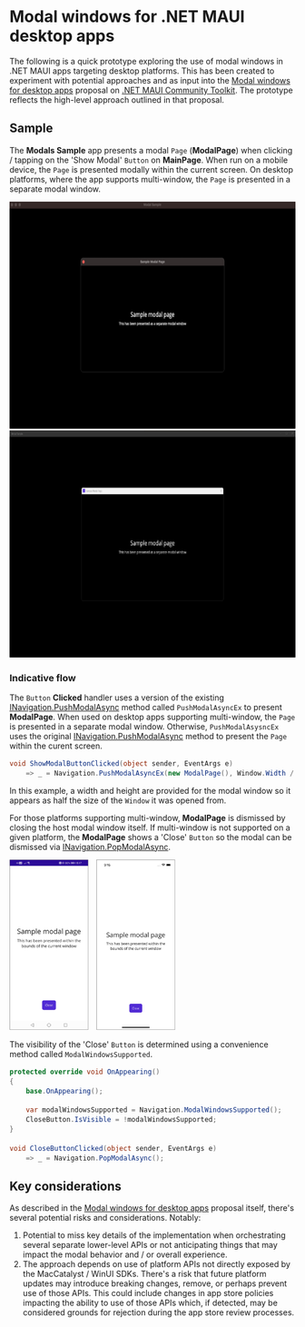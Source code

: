# Modal windows for .NET MAUI desktop apps

The following is a quick prototype exploring the use of modal windows in .NET MAUI apps targeting desktop platforms. This has been created to experiment with potential approaches and as input into the [Modal windows for desktop apps](https://github.com/CommunityToolkit/Maui/issues/842) proposal on [.NET MAUI Community Toolkit](https://github.com/CommunityToolkit/Maui). The prototype reflects the high-level approach outlined in that proposal.

## Sample

The **Modals Sample** app presents a modal ```Page``` (**ModalPage**) when clicking / tapping on the 'Show Modal' ```Button``` on **MainPage**. When run on a mobile device, the ```Page``` is presented modally within the current screen. On desktop platforms, where the app supports multi-window, the ```Page``` is presented in a separate modal window.

<p>
<img src="illustrations/maccatalyst_experience.png" alt="Indicative modal exerience on MacCatalyst" height="400" style="display:inline-block;margin-right: 10px;" /> 
<img src="illustrations/windows_experience.png" alt="Indicative chat exerience on Windows" height="400" style="display:inline-block;" />
</p>

### Indicative flow

The ```Button``` **Clicked** handler uses a version of the existing [INavigation.PushModalAsync](https://learn.microsoft.com/dotnet/api/microsoft.maui.controls.inavigation.pushmodalasync?view=net-maui-7.0)  method called ```PushModalAsyncEx``` to present **ModalPage**. When used on desktop apps supporting multi-window, the ```Page``` is presented in a separate modal window. Otherwise, ```PushModalAsysncEx``` uses the original [INavigation.PushModalAsync](https://learn.microsoft.com/dotnet/api/microsoft.maui.controls.inavigation.pushmodalasync?view=net-maui-7.0) method to present the ```Page``` within the curent screen.

```csharp
void ShowModalButtonClicked(object sender, EventArgs e)
    => _ = Navigation.PushModalAsyncEx(new ModalPage(), Window.Width / 2, Window.Height / 2);
```

In this example, a width and height are provided for the modal window so it appears as half the size of the ```Window``` it was opened from. 

For those platforms supporting multi-window, **ModalPage** is dismissed by closing the host modal window itself. If multi-window is not supported on a given platform, the **ModalPage** shows a 'Close' ```Button``` so the modal can be dismissed via [INavigation.PopModalAsync](https://learn.microsoft.com/dotnet/api/microsoft.maui.controls.inavigation.popmodalasync?view=net-maui-7.0#microsoft-maui-controls-inavigation-popmodalasync). 

<p>
<img src="illustrations/android_experience.png" alt="Indicative modal exerience on Android" height="300" style="display:inline-block;margin-right: 10px;" />
<img src="illustrations/ios_experience.png" alt="Indicative chat exerience on iOS" height="300" style="display:inline-block;" />
</p>

The visibility of the 'Close' ```Button``` is determined using a convenience method called ```ModalWindowsSupported```.  

```csharp
protected override void OnAppearing()
{
    base.OnAppearing();

    var modalWindowsSupported = Navigation.ModalWindowsSupported();
    CloseButton.IsVisible = !modalWindowsSupported;
}

void CloseButtonClicked(object sender, EventArgs e)
    => _ = Navigation.PopModalAsync();
```

## Key considerations

As described in the [Modal windows for desktop apps](https://github.com/CommunityToolkit/Maui/issues/842) proposal itself, there's several potential risks and considerations. Notably:

1. Potential to miss key details of the implementation when orchestrating several separate lower-level APIs or not anticipating things that may impact the modal behavior and / or overall experience.
1. The approach depends on use of platform APIs not directly exposed by the MacCatalyst / WinUI SDKs. There's a risk that future platform updates may introduce breaking changes, remove, or perhaps prevent use of those APIs. This could include changes in app store policies impacting the ability to use of those APIs which, if detected, may be considered grounds for rejection during the app store review processes.